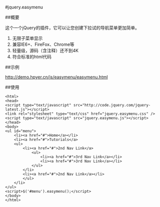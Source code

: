 #jquery.easymenu

##概要

这个一个jQuery的插件，它可以让您创建下拉试的导航菜单更加简单。

1. 无限子菜单显示
2. 兼容IE6+、FireFox、Chrome等
3. 轻量级，源码（含注释）还不到4K
4. 符合标准的html代码

##示例

http://demo.hpyer.cn/js/easymenu/easymenu.html

##使用

    <html>
    <head>
    <script type="text/javascript" src="http://code.jquery.com/jquery-latest.js"></script>
    <link rel="stylesheet" type="text/css" href="jquery.easymenu.css" />
    <script type="text/javascript" src="jquery.easymenu.js"></script>
    </head>
    <body>
    <ul id="menu">
        <li><a href="#">Home</a></li>
        <li><a href="#">Tutorials</a>
        <ul>
            <li><a href="#">2nd Nav Link</a>
                <ul>
                    <li><a href="#">3rd Nav Link</a></li>
                    <li><a href="#">3rd Nav Link</a></li>
                </ul>
            </li>
            <li><a href="#">2nd Nav Link</a></li>
            </ul>
        </li>
    </ul>
    <script>$('#menu').easymenu();</script>
    </body>
    </html>
